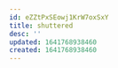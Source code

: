 ```yaml
---
id: eZZtPxSEowj1KrW7oxSxY
title: shuttered
desc: ''
updated: 1641768938460
created: 1641768938460
---
```




